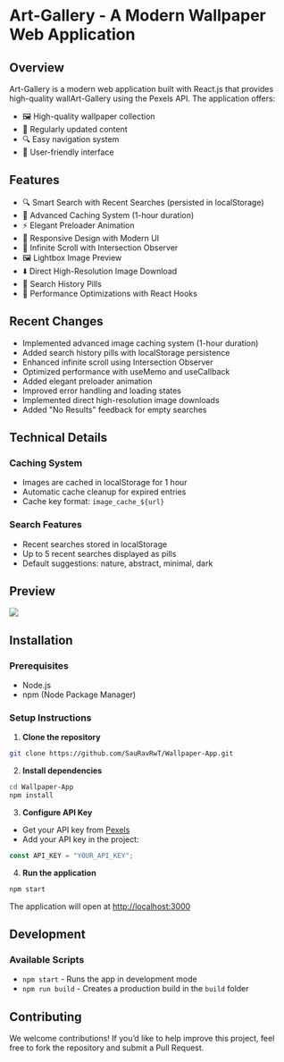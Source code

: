 # Art-Gallery - A Modern Wallpaper Web Application

## Overview
Art-Gallery is a modern web application built with React.js that provides high-quality wallArt-Gallery using the Pexels API. The application offers:

- 🖼️ High-quality wallpaper collection
- 🔄 Regularly updated content
- 🔍 Easy navigation system
- 👥 User-friendly interface

## Features

- 🔍 Smart Search with Recent Searches (persisted in localStorage)
- 💾 Advanced Caching System (1-hour duration)
- ⚡ Elegant Preloader Animation
- 📱 Responsive Design with Modern UI
- 🔄 Infinite Scroll with Intersection Observer
- 🖼️ Lightbox Image Preview
- ⬇️ Direct High-Resolution Image Download
- 🎯 Search History Pills
- 💪 Performance Optimizations with React Hooks

## Recent Changes

- Implemented advanced image caching system (1-hour duration)
- Added search history pills with localStorage persistence
- Enhanced infinite scroll using Intersection Observer
- Optimized performance with useMemo and useCallback
- Added elegant preloader animation
- Improved error handling and loading states
- Implemented direct high-resolution image downloads
- Added "No Results" feedback for empty searches

## Technical Details

### Caching System
- Images are cached in localStorage for 1 hour
- Automatic cache cleanup for expired entries
- Cache key format: `image_cache_${url}`

### Search Features
- Recent searches stored in localStorage
- Up to 5 recent searches displayed as pills
- Default suggestions: nature, abstract, minimal, dark

## Preview
<img src="./images/sample-3.png" />

## Installation

### Prerequisites
- Node.js
- npm (Node Package Manager)

### Setup Instructions

1. **Clone the repository**
```bash
git clone https://github.com/SauRavRwT/Wallpaper-App.git
```

2. **Install dependencies**
```bash
cd Wallpaper-App
npm install
```

3. **Configure API Key**
- Get your API key from [Pexels](https://www.pexels.com/api/key/)
- Add your API key in the project:
```javascript
const API_KEY = "YOUR_API_KEY";
```

4. **Run the application**
```bash
npm start
```
The application will open at [http://localhost:3000](http://localhost:3000)

## Development

### Available Scripts

- `npm start` - Runs the app in development mode
- `npm run build` - Creates a production build in the `build` folder

## Contributing

We welcome contributions! If you’d like to help improve this project, feel free to fork the repository and submit a Pull Request.

